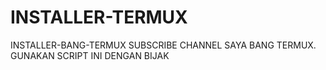 # INSTALLER-TERMUX
INSTALLER-BANG-TERMUX  SUBSCRIBE CHANNEL SAYA BANG TERMUX. GUNAKAN SCRIPT INI DENGAN BIJAK
